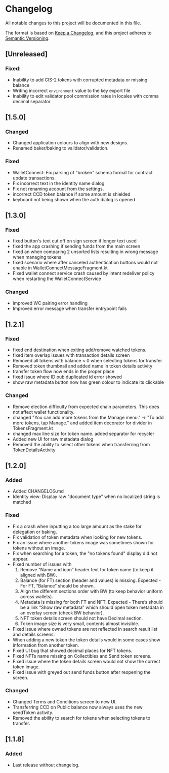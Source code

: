 # Changelog

All notable changes to this project will be documented in this file.

The format is based on [Keep a Changelog](https://keepachangelog.com/en/1.0.0/),
and this project adheres to [Semantic Versioning](https://semver.org/spec/v2.0.0.html).

## [Unreleased]

### Fixed:

- Inability to add CIS-2 tokens with corrupted metadata or missing balance
- Writing incorrect `environment` value to the key export file
- Inability to edit validator pool commission rates in locales with comma decimal separator

## [1.5.0]

### Changed

- Changed application colours to align with new designs.
- Renamed baker/baking to validator/validation.

### Fixed

- WalletConnect: Fix parsing of "broken" schema format for contract update transactions.
- Fix incorrect text in the identity name dialog
- Fix not renaming account from the settings.
- incorrect CCD token balance if some amount is shielded
- keyboard not being shown when the auth dialog is opened

## [1.3.0]

### Fixed

- fixed button's text cut off on sign screen if longer text used
- fixed the app crashing if sending funds from the main screen
- fixed an when comparing 2 unsorted lists resulting in wrong message when managing tokens
- fixed scenario where after canceled authentication buttons would not enable in
  WalletConnectMessageFragment.kt
- Fixed wallet connect service crash caused by intent redeliver policy when restarting the
  WalletConnectService

### Changed

- improved WC pairing error handling
- Improved error message when transfer entrypoint fails

## [1.2.1]

### Fixed

- fixed end destination when exiting add/remove watched tokens.
- fixed item overlap issues with transaction details screen
- Removed all tokens with balance < 0 when selecting tokens for transfer
- Removed token thumbnail and added name in token details activity
- transfer token flow now ends in the proper place
- fixed issue where ID pub duplicated id error showed
- show raw metadata button now has green colour to indicate its clickable

### Changed

- Remove election difficulty from expected chain parameters. This does not
  affect wallet functionality.
- changed "You can add more tokens from the Manage menu." -> "To add more tokens, tap Manage." and
  added item decorator for divider in TokensFragment.kt
- changed max line size for token name. added separator for recycler
- Added new UI for raw metadata dialog
- Removed the ability to select other tokens when transferring from TokenDetailsActivity

## [1.2.0]

### Added

- Added CHANGELOG.md
- Identity view: Display raw "document type" when no localized string is matched

### Fixed

- Fix a crash when inputting a too large amount as the stake for delegation or baking.
- Fix validation of token metadata when looking for new tokens.
- Fix an issue where another tokens image was sometimes shown for tokens without an image.
- Fix when searching for a token, the "no tokens found" display did not appear.
- Fixed number of issues with
    1. Remove “Name and icon” header text for token name (to keep it aligned with BW).
    2. Balance (for FT) section (header and values) is missing. Expected - For FT, “Balance” should
       be shown.
    3. Align the different sections order with BW (to keep behavior uniform across wallets).
    4. Metadata is missing for both FT and NFT. Expected - There’s should be a link “Show raw
       metadata” which should open token metadata in an overlay screen (check BW behavior).
    5. NFT token details screen should not have Decimal section.
    6. Token image size is very small, contents almost invisible.
- Fixed issue where owned tokens are not reflected in search result list and details screens.
- When adding a new token the token details would in some cases show information from another token.
- Fixed UI bug that showed decimal places for NFT tokens.
- Fixed NFTs name missing on Collectibles and Send token screens.
- Fixed issue where the token details screen would not show the correct token image.
- Fixed issue with greyed out send funds button after reopening the screen.

### Changed

- Changed Terms and Conditions screen to new UI.
- Transferring CCD on Public balance now always uses the new sendToken activity.
- Removed the ability to search for tokens when selecting tokens to transfer.

## [1.1.8]

### Added

- Last release without changelog.

